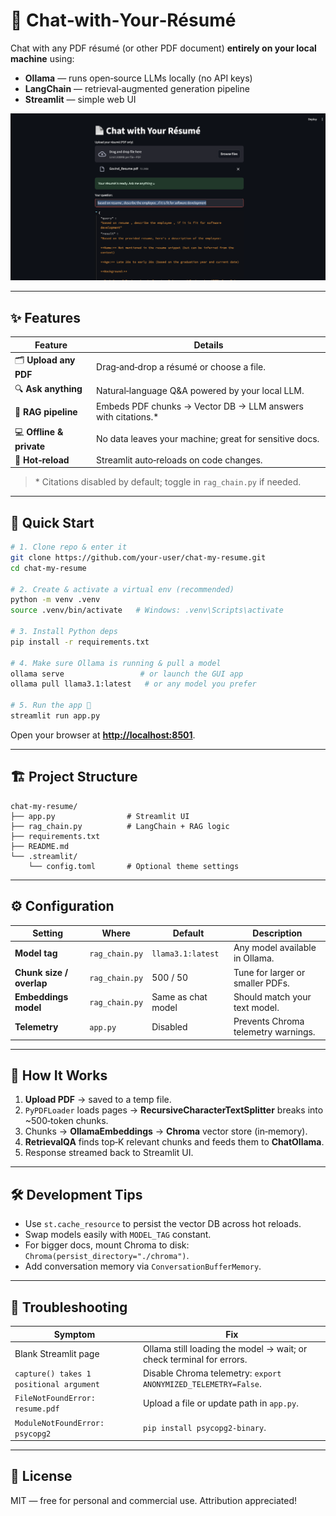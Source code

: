 # 📄 Chat‑with‑Your‑Résumé

Chat with any PDF résumé (or other PDF document) **entirely on your local machine** using:

* **Ollama** — runs open‑source LLMs locally (no API keys)
* **LangChain** — retrieval‑augmented generation pipeline
* **Streamlit** — simple web UI

![Demo Screenshot](static/picture.png)

---

## ✨ Features

| Feature                  | Details                                                       |
| ------------------------ | ------------------------------------------------------------- |
| 🗂 **Upload any PDF**    | Drag‑and‑drop a résumé or choose a file.                      |
| 🔍 **Ask anything**      | Natural‑language Q\&A powered by your local LLM.              |
| 🧠 **RAG pipeline**      | Embeds PDF chunks → Vector DB → LLM answers with citations.\* |
| 💻 **Offline & private** | No data leaves your machine; great for sensitive docs.        |
| 🔄 **Hot‑reload**        | Streamlit auto‑reloads on code changes.                       |

> \* Citations disabled by default; toggle in `rag_chain.py` if needed.

---

## 🚀 Quick Start

```bash
# 1. Clone repo & enter it
git clone https://github.com/your‑user/chat‑my‑resume.git
cd chat‑my‑resume

# 2. Create & activate a virtual env (recommended)
python -m venv .venv
source .venv/bin/activate   # Windows: .venv\Scripts\activate

# 3. Install Python deps
pip install -r requirements.txt

# 4. Make sure Ollama is running & pull a model
ollama serve                 # or launch the GUI app
ollama pull llama3.1:latest   # or any model you prefer

# 5. Run the app 🚀
streamlit run app.py
```

Open your browser at **[http://localhost:8501](http://localhost:8501)**.

---

## 🏗️  Project Structure

```
chat-my-resume/
├── app.py                # Streamlit UI
├── rag_chain.py          # LangChain + RAG logic
├── requirements.txt
├── README.md
└── .streamlit/
    └── config.toml       # Optional theme settings
```

---

## ⚙️  Configuration

| Setting                  | Where          | Default            | Description                         |
| ------------------------ | -------------- | ------------------ | ----------------------------------- |
| **Model tag**            | `rag_chain.py` | `llama3.1:latest`  | Any model available in Ollama.      |
| **Chunk size / overlap** | `rag_chain.py` | 500 / 50           | Tune for larger or smaller PDFs.    |
| **Embeddings model**     | `rag_chain.py` | Same as chat model | Should match your text model.       |
| **Telemetry**            | `app.py`       | Disabled           | Prevents Chroma telemetry warnings. |

---

## 🧩 How It Works

1. **Upload PDF** → saved to a temp file.
2. `PyPDFLoader` loads pages → **RecursiveCharacterTextSplitter** breaks into \~500‑token chunks.
3. Chunks → **OllamaEmbeddings** → **Chroma** vector store (in‑memory).
4. **RetrievalQA** finds top‑K relevant chunks and feeds them to **ChatOllama**.
5. Response streamed back to Streamlit UI.

---

## 🛠  Development Tips

* Use `st.cache_resource` to persist the vector DB across hot reloads.
* Swap models easily with `MODEL_TAG` constant.
* For bigger docs, mount Chroma to disk: `Chroma(persist_directory="./chroma")`.
* Add conversation memory via `ConversationBufferMemory`.

---

## 🐛 Troubleshooting

| Symptom                                 | Fix                                                                  |
| --------------------------------------- | -------------------------------------------------------------------- |
| Blank Streamlit page                    | Ollama still loading the model → wait; or check terminal for errors. |
| `capture() takes 1 positional argument` | Disable Chroma telemetry: `export ANONYMIZED_TELEMETRY=False`.       |
| `FileNotFoundError: resume.pdf`         | Upload a file or update path in `app.py`.                            |
| `ModuleNotFoundError: psycopg2`         | `pip install psycopg2-binary`.                                       |

---

## 📜 License

MIT — free for personal and commercial use. Attribution appreciated!
